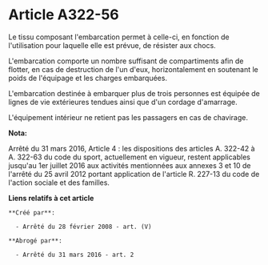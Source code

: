 # Article A322-56

Le tissu composant l'embarcation permet à celle-ci, en fonction de l'utilisation pour laquelle elle est prévue, de résister
aux chocs.

L'embarcation comporte un nombre suffisant de compartiments afin de flotter, en cas de destruction de l'un d'eux,
horizontalement en soutenant le poids de l'équipage et les charges embarquées.

L'embarcation destinée à embarquer plus de trois personnes est équipée de lignes de vie extérieures tendues ainsi que d'un
cordage d'amarrage.

L'équipement intérieur ne retient pas les passagers en cas de chavirage.

**Nota:**

Arrêté du 31 mars 2016, Article 4 :  les dispositions des articles A. 322-42 à A. 322-63 du code du sport, actuellement en
vigueur, restent applicables jusqu'au 1er juillet 2016 aux activités mentionnées aux annexes 3 et 10 de l'arrêté du 25 avril
2012 portant application de l'article R. 227-13 du code de l'action sociale et des familles.

**Liens relatifs à cet article**

	**Créé par**:

	  - Arrêté du 28 février 2008 - art. (V)

	**Abrogé par**:

	  - Arrêté du 31 mars 2016 - art. 2
